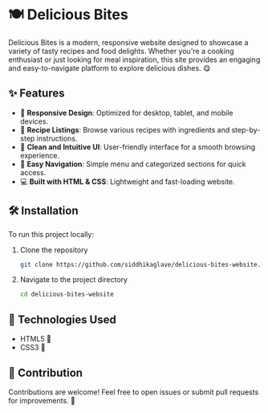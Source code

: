 # 🍽️ Delicious Bites

Delicious Bites is a modern, responsive website designed to showcase a variety of tasty recipes and food delights. Whether you're a cooking enthusiast or just looking for meal inspiration, this site provides an engaging and easy-to-navigate platform to explore delicious dishes. 😋

## ✨ Features

- 📱 **Responsive Design**: Optimized for desktop, tablet, and mobile devices.
- 🍲 **Recipe Listings**: Browse various recipes with ingredients and step-by-step instructions.
- 🎨 **Clean and Intuitive UI**: User-friendly interface for a smooth browsing experience.
- 🚀 **Easy Navigation**: Simple menu and categorized sections for quick access.
- 💻 **Built with HTML & CSS**: Lightweight and fast-loading website.


## 🛠️ Installation

To run this project locally:

1. Clone the repository  
   ```bash
   git clone https://github.com/siddhikaglave/delicious-bites-website.git
2. Navigate to the project directory
   ```bash
   cd delicious-bites-website

## 🧰 Technologies Used
- HTML5 📝
- CSS3 🎨

## 🤝 Contribution
Contributions are welcome! Feel free to open issues or submit pull requests for improvements. 🙌
